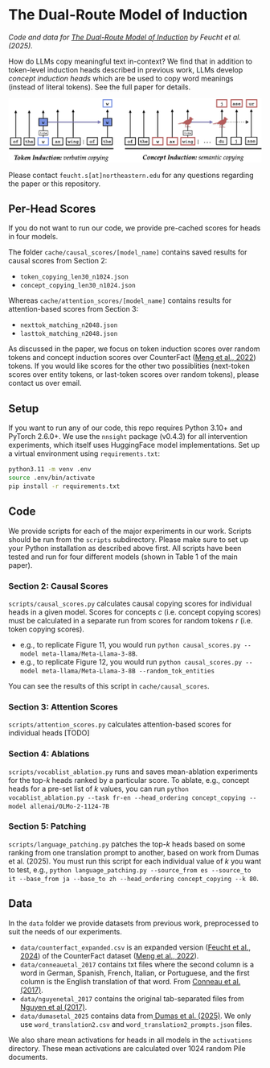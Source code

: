# The Dual-Route Model of Induction

*Code and data for [The Dual-Route Model of Induction](https://dualroute.baulab.info) by Feucht et al. (2025).*

How do LLMs copy meaningful text in-context? We find that in addition to token-level induction heads described in previous work, LLMs develop *concept induction heads* which are be used to copy word meanings (instead of literal tokens). See the full paper for details. 

![figure1](figure1.png)

Please contact `feucht.s[at]northeastern.edu` for any questions regarding the paper or this repository. 


## Per-Head Scores
If you do not want to run our code, we provide pre-cached scores for heads in four models. 

The folder `cache/causal_scores/[model_name]` contains saved results for causal scores from Section 2:
- `token_copying_len30_n1024.json`
- `concept_copying_len30_n1024.json`

Whereas `cache/attention_scores/[model_name]` contains results for attention-based scores from Section 3:
- `nexttok_matching_n2048.json`
- `lasttok_matching_n2048.json`

As discussed in the paper, we focus on token induction scores over random tokens and concept induction scores over CounterFact ([Meng et al., 2022](https://rome.baulab.info/)) tokens. If you would like scores for the other two possiblities (next-token scores over entity tokens, or last-token scores over random tokens), please contact us over email.

## Setup 
If you want to run any of our code, this repo requires Python 3.10+ and PyTorch 2.6.0+. We use the `nnsight` package (v0.4.3) for all intervention experiments, which itself uses HuggingFace model implementations. Set up a virtual environment using `requirements.txt`:

```bash
python3.11 -m venv .env 
source .env/bin/activate
pip install -r requirements.txt
```

## Code

We provide scripts for each of the major experiments in our work. Scripts should be run from the `scripts` subdirectory. Please make sure to set up your Python installation as described above first. All scripts have been tested and run for four different models (shown in Table 1 of the main paper). 

### Section 2: Causal Scores
`scripts/causal_scores.py` calculates causal copying scores for individual heads in a given model. Scores for concepts $c$ (i.e. concept copying scores) must be calculated in a separate run from scores for random tokens $r$ (i.e. token copying scores). 
- e.g., to replicate Figure 11, you would run `python causal_scores.py --model meta-llama/Meta-Llama-3-8B`. 
- e.g., to replicate Figure 12, you would run `python causal_scores.py --model meta-llama/Meta-Llama-3-8B --random_tok_entities`

You can see the results of this script in `cache/causal_scores`. 

### Section 3: Attention Scores
`scripts/attention_scores.py` calculates attention-based scores for individual heads [TODO]

### Section 4: Ablations
`scripts/vocablist_ablation.py` runs and saves mean-ablation experiments for the top-*k* heads ranked by a particular score. To ablate, e.g., concept heads for a pre-set list of *k* values, you can run `python vocablist_ablation.py --task fr-en --head_ordering concept_copying --model allenai/OLMo-2-1124-7B`

### Section 5: Patching
`scripts/language_patching.py` patches the top-*k* heads based on some ranking from one translation prompt to another, based on work from Dumas et al. (2025). You must run this script for each individual value of *k* you want to test, e.g., `python language_patching.py --source_from es --source_to it --base_from ja --base_to zh --head_ordering concept_copying --k 80`. 


## Data
In the `data` folder we provide datasets from previous work, preprocessed to suit the needs of our experiments.
- `data/counterfact_expanded.csv` is an expanded version ([Feucht et al., 2024](https://footprints.baulab.info/)) of the CounterFact dataset ([Meng et al., 2022](https://rome.baulab.info/)). 
- `data/conneauetal_2017` contains txt files where the second column is a word in German, Spanish, French, Italian, or Portuguese, and the first column is the English translation of that word. From [Conneau et al. (2017)](https://arxiv.org/abs/1710.04087). 
- `data/nguyenetal_2017` contains the original tab-separated files from [Nguyen et al (2017)](https://aclanthology.org/E17-1008/).
- `data/dumasetal_2025` contains data from[ Dumas et al. (2025)](https://arxiv.org/abs/2411.08745). We only use `word_translation2.csv` and `word_translation2_prompts.json` files. 

We also share mean activations for heads in all models in the `activations` directory. These mean activations are calculated over 1024 random Pile documents. 